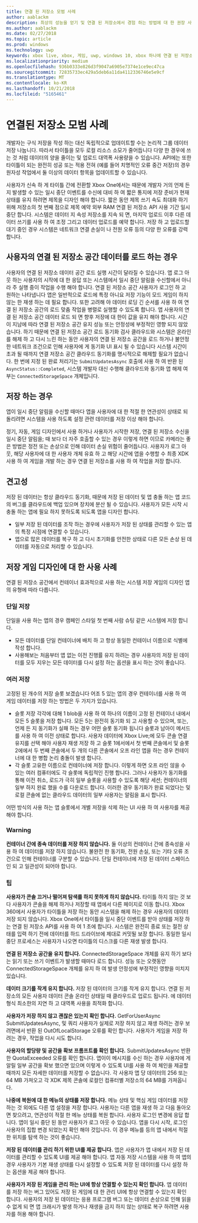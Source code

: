 ```yaml
---
title: 연결 된 저장소 모범 사례
author: aablackm
description: 최상의 성능을 얻기 및 연결 된 저장소에서 경험 하는 방법에 대 한 권장 사항
ms.author: aablackm
ms.date: 02/27/2018
ms.topic: article
ms.prod: windows
ms.technology: uwp
keywords: xbox live, xbox, 게임, uwp, windows 10, xbox 하나에 연결 된 저장소
ms.localizationpriority: medium
ms.openlocfilehash: 936b0333e826d3f9047a6905e7374e1ce9ec47ca
ms.sourcegitcommit: 72835733ec429a5deb6a11da4112336746e5e9cf
ms.translationtype: MT
ms.contentlocale: ko-KR
ms.lasthandoff: 10/21/2018
ms.locfileid: "5165461"
---
```

# <a name="connected-storage-best-practices"></a>연결된 저장소 모범 사례

개발자는 구식 저장을 작성 하는 대신 독립적으로 업데이트할 수는 논리적 그룹 데이터 저장 나눕니다. 따라서 타이틀을 모두 로컬 리소스 소모가 줄어듭니다 다양 한 경우에 쓰는 것 처럼 데이터의 양을 줄이는 및 업로드 대역폭 사용량을 수 있습니다. API에는 또한 타이틀이 되는 완전히 성공 또는 적용 전혀 (예를 들어 치명적인 오류 중간 저장)의 경우 원자성 작업에서 둘 이상의 데이터 항목을 업데이트할 수 있습니다.

사용자가 신속 하 게 타이틀 간에 전환할 Xbox One에서는 때문에 개발자 거의 언제 든 지 발생할 수 있는 일시 중단 이벤트를 수신에 대비 하 여 짧은 통지에 저장 준비가 현재 상태를 유지 하려면 제목을 디자인 해야 합니다. 짧은 동안 제목 쓰기 속도 최대화 하기 위해 저장소의 첫 번째 점으로 제목 예약 외부 RAM 연결 된 저장소 API 사용 기간 일시 중단 합니다. 시스템은 데이터 지 속성 저장소를 지속 되 면, 마지막 업로드 이후 다른 데이터 쓰기를 사용 하 여 조정 그리고 데이터 업로드를 예약 합니다. 저장 하 고 업로드할 대기 중인 경우 시스템은 네트워크 연결 손실이 나 전원 오류 등의 다양 한 오류를 강력 합니다.

## <a name="when-to-load-a-users-connected-storage-space-data"></a>사용자의 연결 된 저장소 공간 데이터를 로드 하는 경우

사용자의 연결 된 저장소 데이터 공간 로드 실행 시간이 달라질 수 있습니다. 앱 로그 아웃 하는 사용자의 시작에 대 한 응답 또는 시스템에서 일시 중단 알림을 수신할에서 아니라 주 실행 중이 작업을 수행 해야 합니다.
연결 된 저장소 공간 사용자가 로그인 하 고 원하는 나타냅니다 앱은 일반적으로 로드에 특정 아니요 저장 기능이 모드 게임이 하지 않는 한 재생 하는 데 필요 합니다. 또한 고려해 야 데이터 로딩 긴 순서를 사용 하 여 연결 된 저장소 공간의 로드 맞춤 작업을 병렬로 실행할 수 있도록 합니다.
앱 사용자의 연결 된 저장소 공간 데이터 로드 되 면 향후 저장에 대 한이 값을 유지 해야 합니다. 시간이 지남에 따라 연결 된 저장소 공간 유지 성능 또는 안정성에 부정적인 영향 되지 않았습니다. 하기 때문에 연결 된 저장소 공간 로드 동기화 검사 클라우드와 시스템은 온라인를 해제 하 고 다시 느린 하는 동안 사용자의 연결 된 저장소 공간을 로드 하거나 불안정 한 네트워크 조건으로 인해 사용자에 게 동기화 UI 표시 될 수 있습니다 시스템 시간이 초과 될 때까지 연결 저장소 공간 클라우드 동기화를 명시적으로 해제할 필요가 없습니다. 한 번에 지정 된 완료 처리기는 `SubmitUpdatesAsync` 호출에 사용 하 여 반환 된 `AsyncStatus::Completed`, 시스템 개발자 대신 수행해 클라우드와 동기화 앱 해제 여부는 `ConnectedStorageSpace` 개체입니다.

## <a name="when-to-save"></a>저장 하는 경우

앱이 일시 중단 알림을 수신할 때마다 앱을 사용자에 대 한 적절 한 연관성이 상태로 되돌리려면 시스템을 사용 하도록 설정 관련 데이터를 저장 이상 해야 합니다.

정기, 자동, 게임 디자인에서 사용 하거나 사용자가 시작한 저장, 연결 된 저장소 수신을 일시 중단 알림을; 때 보다 더 자주 호출할 수 있는 경우 이렇게 하면 이므로 카메라는 좋은 방법은 정전 또는 손상으로 인해 데이터 손실 위험이 줄어듭니다.
사용자가 로그 아웃, 해당 사용자에 대 한 사용자 개체 유효 하 고 해당 시간에 앱을 수행할 수 최종 XDK 사용 하 여 게임을 개발 하는 경우 연결 된 저장소를 사용 하 여 작업을 저장 합니다.

## <a name="robustness"></a>견고성

저장 된 데이터는 항상 클라우드 동기화, 때문에 저장 된 데이터 및 앱 충돌 하는 앱 코드의 버그를 클라우드에 백업 있으며 장치에 분산 될 수 있습니다. 사용자가 모든 시작 시 충돌 하는 앱에 필요 하지 못하도록 되도록 앱을 디자인 합니다.

-   일부 저장 된 데이터를 조작 하는 경우에 사용자가 저장 된 상태를 관리할 수 있는 앱의 특정 시점에 연결할 수 있습니다.
-   앱으로 많은 데이터를 복구 하 고 다시 초기화를 안전한 상태로 다른 모든 손상 된 데이터를 자동으로 처리할 수 있습니다.

## <a name="use-cases-for-save-game-designs"></a>저장 게임 디자인에 대 한 사용 사례

연결 된 저장소 공간에서 컨테이너 효과적으로 사용 하는 시스템 저장 게임의 디자인 앱의 유형에 따라 다릅니다.

### <a name="single-save"></a>단일 저장

단일을 사용 하는 앱의 경우 캠페인 스타일 첫 번째 사람 슈팅 같은 시스템에 저장 합니다.

-   모든 데이터를 단일 컨테이너에 배치 하 고 항상 동일한 컨테이너 이름으로 식별에 작성 합니다.
-   사용해보는 처음부터 앱 없는 이전 진행률 유지 하려는 경우 사용자의 저장 된 데이터를 모두 지우는 모든 데이터를 다시 설정 하는 옵션을 표시 하는 것이 좋습니다.

### <a name="multiple-saves"></a>여러 저장

고정된 된 개수의 저장 슬롯 보겠습니다 어조 5 있는 앱의 경우 컨테이너를 사용 하 여 게임 데이터를 저장 하는 방법은 두 가지가 있습니다.

-   슬롯 저장 각각에 대해 1 blob을 사용 하 여 하나의 이름이 고정 된 컨테이너 내에서 모든 5 슬롯을 저장 합니다. 모든 5는 완전히 동기화 되 고 사용할 수 있으며, 또는, 언제 든 지 동기화가 실패 하는 경우 어떤 슬롯 동기화 됩니다 슬롯과 남아이 메서드를 사용 하 여 이전 상태로 합니다. 사용자 데이터에 Xbox Live;에 모두 콘솔 연결 유지를 선택 해야 사용자 재생 저장 하 고 슬롯 1에서에서 첫 번째 콘솔에서 및 슬롯 2에에서 두 번째 콘솔에서 두 개의 다른 콘솔에서 오프 라인 앱을 하는 경우 컨테이너에 대 한 병합 논리 충돌이 발생 합니다.
-   각 슬롯 고유한 이름으로 컨테이너에 저장 합니다. 이렇게 하면 오프 라인 않을 수 있는 여러 컴퓨터에도 각 슬롯에 독립적인 진행 합니다. 그러나 사용자가 동기화를 통해 이전 취소, 로드가 극히 일부 슬롯을 사용할 수 있도록 해당 세션; 컨테이너의 일부 하지 완료 했을 수를 다운로드 합니다. 이러한 경우 동기화가 완료 되었다는 및 로컬 콘솔에 없는 클라우드 데이터의 일부 사용자는 알림을 표시 합니다.

어떤 방식의 사용 하는 앱 슬롯에서 개별 저장을 삭제 하는 UI 사용 하 여 사용자를 제공 해야 합니다.

### <a name="warning"></a>Warning

**컨테이너 간에 종속 데이터를 저장 하지 않습니다.** 둘 이상의 컨테이너 간에 종속성을 사용 하 여 데이터를 저장 하지 않습니다. 불완전 한 동기화, 전원 손실, 또는 기타 오류 조건으로 인해 컨테이너를 구분할 수 있습니다. 단일 컨테이너에 저장 된 데이터 스페이스인 되 고 일관성이 되어야 합니다.

### <a name="tips"></a>팁

**사용자가 콘솔 끄거나 떨어져 탐색를 하지 못하게 하지 않습니다.** 타이틀 하지 않는 것 보다 사용자가 콘솔을 해제 하거나 저장할 때 앱에서 다른 페이지로 이동 합니다. Xbox 360에서 사용자가 타이틀을 저장 하는 동안 시스템을 해제 하는 경우 사용자의 데이터 저장 되지 않습니다. Xbox One에서 타이틀을 일시 중단 이벤트를 받아 상태를 저장 하는 연결 된 저장소 API를 사용 하 여 1 초에 합니다. 시스템은 완전히 종료 또는 절전 상태를 입력 하기 전에 데이터를 하드 드라이브에 제대로 커밋될 보장 합니다. 동일한 일시 중단 프로세스는 사용자가 나오면 타이틀의 디스크를 다른 재생 발생 합니다.

**연결 된 저장소 공간을 유지 합니다.** ConnectedStorageSpace 개체를 유지 하기 보다는 읽기 또는 쓰기 이벤트가 발생할 때마다 로드 합니다. 성능 또는 오랫동안 ConnectedStorageSpace 개체를 유지 하 여 발생 안정성에 부정적인 영향을 미치지 있습니다.

**데이터 크기를 작게 유지 합니다.** 저장 된 데이터의 크기를 작게 유지 합니다. 연결 된 저장소의 모든 사용자 데이터 콘솔 온라인 상태일 때 클라우드로 업로드 됩니다. 에 데이터 형식 최소한의 지연 하 고 대역폭 사용을 최적화 합니다.

**사용자가 저장 하지 않고 괜찮은 있는지 확인 합니다.** GetForUserAsync SubmitUpdatesAsync, 및 쿼리 사용자가 실제로 저장 하지 않고 재생 하려는 경우 보려면에서 반환 된 OutOfLocalStorage 오류를 확인 합니다. 사용자가 게임을 저장 하려는 경우, 작업을 다시 시도 합니다.

**사용자의 할당량 및 공간을 확보 프롬프트를 확인 합니다.** SubmitUpdatesAsync 반환한 QuotaExceeded 오류를 확인 합니다. 앱이이 메시지를 수신 하는 경우 사용자에 게 알릴 일부 공간을 확보 했으면 있으며 이렇게 수 있도록 UI를 사용 하 여 체인을 제공할 때까지 모든 자세한 데이터를 저장할 수 없습니다. 각 사용자 앱 당 데이터의 256 또는 64 MB 가져오고 각 XDK 제목 콘솔에 로컬인 컴퓨터별 저장소의 64 MB를 가져옵니다.

**나중에 복원에 대 한 메뉴의 상태를 저장 합니다.** 메뉴 상태 및 핵심 게임 데이터를 저장 하는 것 외에도 다른 앱 설정을 저장 합니다. 사용자는 다른 앱을 재생 하 고 다음 돌아오면 찾으려고, 연관성이 적절 한 메뉴 상태를 복원 합니다.
사용자 로그인 변경에 응답 합니다. 앱이 일시 중단 된 동안 사용자가 로그 아웃 수 있습니다. 앱을 다시 시작, 로그인 사용자의 집합 변경 되었는지 확인 해야 것입니다. 이 경우 메뉴를 등의 앱 내에서 적절 한 위치를 탐색 하는 것이 좋습니다.

**저장 된 데이터를 관리 하기 위한 UI를 제공 합니다.** 앱은 사용자가 앱 내에서 저장 된 데이터를 관리할 수 있도록 UI를 제공 해야 합니다. 앱 자동 저장 시스템을 사용 하 여 앱의 경우 사용자가 기본 재생 상태를 다시 설정할 수 있도록 저장 된 데이터를 다시 설정 하는 옵션을 제공 해야 합니다.

**사용자가 저장 된 게임을 관리 하는 UI에 항상 연결할 수 있는지 확인 합니다.** 앱 데이터를 저장 하는 버그 있어도 저장 된 게임에 대 한 관리 UI에 항상 연결할 수 있는지 확인 합니다. 사용자의 저장 된 데이터는 응용 프로그램 버그 또는 데이터 손상으로 인해 읽을 수 없게 되 면 앱 크래시가 발생 하거나 재생을 금지 하지 않는 상태로 복구 하려면 사용자를 허용 해야 합니다.